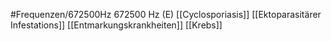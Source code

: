 #Frequenzen/672500Hz
672500 Hz (E)
[[Cyclosporiasis]]
[[Ektoparasitärer Infestations]]
[[Entmarkungskrankheiten]]
[[Krebs]]